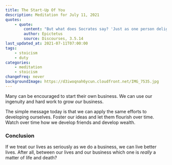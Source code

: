 ```yaml
---
title: The Start-Up Of You
description: Meditation for July 11, 2021
quotes:
    - quote:
        content: "But what does Socrates say? 'Just as one person delights in improving his farm, and another his horse, so I delight in attending to my own improvement day by day.'"
        author: Epictetus
        source: Discourses, 3.5.14
last_updated_at: 2021-07-11T07:00:00
tags:
    - stoicism
    - duty
categories:
    - meditation
    - stoicism
changeFreq: never
backgroundImage: https://d3iwoqnah6ycun.cloudfront.net/IMG_7535.jpg
---
```


Many can be encouraged to start their own business. We can use our ingenuity and hard work to grow *our* business.

The simple message today is that we can apply the same efforts to developing ourselves. Foster our ideas and let them 
flourish over time. Watch over time how we develop friends and develop wealth.

### Conclusion

If we treat our lives as seriously as we do a business, we can live better lives. After all, between our lives and our 
business which one is *really* a matter of life and death?
